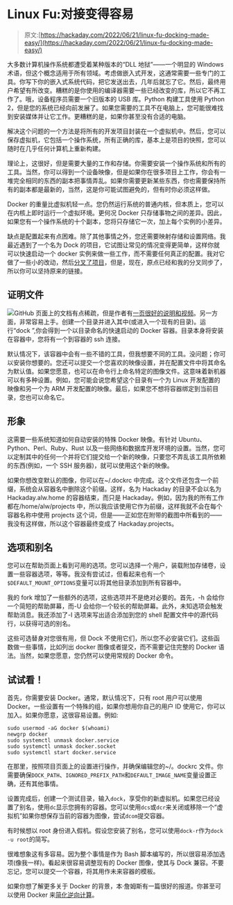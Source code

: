 # Linux Fu:对接变得容易

> 原文:[https://hackaday.com/2022/06/21/linux-fu-docking-made-easy/](https://hackaday.com/2022/06/21/linux-fu-docking-made-easy/)

大多数计算机操作系统都遭受着某种版本的“DLL 地狱”——一个明显的 Windows 术语，但这个概念适用于所有领域。考虑做嵌入式开发，这通常需要一些专门的工具。你写下你的嵌入式系统代码，把它发送出去，几年后就忘了它。然后，最终用户希望有所改变。糟糕的是你使用的编译器需要一些已经改变的库，所以它不再工作了。哦，设备程序员需要一个旧版本的 USB 库。Python 构建工具使用 Python 2，但是您的系统已经向前发展了。如果您需要的工具不在电脑上，您可能很难找到安装媒体并让它工作。更糟糕的是，如果你甚至没有合适的电脑。

解决这个问题的一个方法是将所有的开发项目封装在一个虚拟机中。然后，您可以保存虚拟机，它包括一个操作系统，所有正确的库，基本上是项目的快照，您可以随时在几乎任何计算机上重新构建。

理论上，这很好，但是需要大量的工作和存储。你需要安装一个操作系统和所有的工具。当然，你可以得到一个设备映像，但是如果你在很多项目上工作，你会有一堆完全相同的东西的副本把事情弄乱。如果你需要更新某些东西，你也需要保持所有的副本都是最新的，当然，这是你可能试图避免的，但有时你必须这样做。

Docker 的重量比虚拟机轻一点。您仍然运行系统的普通内核，但本质上，您可以在内核上即时运行一个虚拟环境。更何况 Docker 只存储事物之间的差异。因此，如果您有一个操作系统的十个副本，您将只存储它一次，加上每个实例的小差异。

缺点是配置起来有点困难。除了其他事情之外，您还需要映射存储和设置网络。我最近遇到了一个名为 Dock 的项目，它试图让常见的情况变得更简单，这样你就可以快速启动一个 docker 实例来做一些工作，而不需要任何真正的配置。我对它做了一些小的改动，然后[分叉了项目](https://github.com/wd5gnr/dock)，但是，现在，原点已经和我的分叉同步了，所以你可以坚持原来的链接。

## 证明文件

[![](../Images/74b1f64e21affe6527b6d3c5cd835a0d.png)](https://hackaday.com/wp-content/uploads/2022/06/dock-1.png)GitHub 页面上的文档有点稀疏，但是作者有[一页很好的说明和视频](https://dock.orion3.space)。另一方面，非常容易上手。创建一个目录并进入其中(或进入一个现有的目录)。运行“dock ”,你会得到一个以目录命名的快速启动的 Docker 容器。目录本身将安装在容器中，您将有一个到容器的 ssh 连接。

默认情况下，该容器中会有一些不错的工具，但我想要不同的工具。没问题；你可以安装你想要的。您还可以提交一个您喜欢的映像设置，并在配置文件中将其命名为默认值。如果您愿意，也可以在命令行上命名特定的图像文件。这意味着新机器可以有多种设置。例如，您可能会说您希望这个目录有一个为 Linux 开发配置的映像和另一个为 ARM 开发配置的映像。最后，如果您不想将容器绑定到当前目录，您也可以命名它。

## 形象

这需要一些系统知道如何自动安装的特殊 Docker 映像。有针对 Ubuntu、Python、Perl、Ruby、Rust 以及一些网络和数据库开发环境的设置。当然，您可以定制其中的任何一个并将它们提交给一个新的映像，只要您不弄乱该工具所依赖的东西(例如，一个 SSH 服务器)，就可以使用这个新的映像。

如果你想改变默认的图像，你可以在~/.dockrc 中完成。这个文件还包含一个前缀，系统会从容器名中删除这个前缀。这样，名为 Hackaday 的目录不会以名为 Hackaday.alw.home 的容器结束，而只是 Hackaday。例如，因为我的所有工作都在/home/alw/projects 中，所以我应该使用它作为前缀，这样我就不会在每个容器名称中使用 projects 这个词，但是——正如您在附带的截图中所看到的——我没有这样做，所以这个容器最终变成了 Hackaday.projects。

## 选项和别名

您可以在帮助页面上看到可用的选项。您可以选择一个用户，装载附加存储卷，设置一些容器选项，等等。我没有尝试过，但看起来也有一个`$DEFAULT_MOUNT_OPTIONS`变量可以将其他目录添加到所有容器中。

我的 fork 增加了一些额外的选项，这些选项并不是绝对必要的。首先，-h 会给你一个简短的帮助屏幕，而-U 会给你一个较长的帮助屏幕。此外，未知选项会触发帮助消息。我还添加了-I 选项来写出适合添加到您的 shell 配置文件中的源代码行，以获得可选的别名。

这些可选替身对您很有用，但 Dock 不使用它们，所以您不必安装它们。这些函数做一些事情，比如列出 docker 图像或者提交，而不需要记住完整的 Docker 语法。当然，如果您愿意，您仍然可以使用常规的 Docker 命令。

## 试试看！

首先，你需要安装 Docker。通常，默认情况下，只有 root 用户可以使用 Docker。一些设置有一个特殊的组，如果你想用你自己的用户 ID 使用它，你可以加入。如果你愿意，这很容易设置。例如:

```
sudo usermod -aG docker $(whoami)
newgrp docker
sudo systemctl unmask docker.service
sudo systemctl unmask docker.socket
sudo systemctl start docker.service
```

在那里，按照项目页面上的设置进行操作，并确保编辑您的~/。dockrc 文件。你需要确保`DOCK_PATH`、`IGNORED_PREFIX_PATH`和`DEFAULT_IMAGE_NAME`变量设置正确，还有其他事情。

设置完成后，创建一个测试目录，输入`dock`，享受你的新虚拟机。如果您已经设置了别名，使用`dc`显示您拥有的容器。您可以使用`dcs`或`dcr`来关闭或移除一个“虚拟机”如果你想保存当前的容器为图像，尝试`dcom`提交容器。

有时候想以 root 身份进入假机。假设您安装了别名，您可以使用`dock-r`作为`dock -u root`的简写。

很难想象这有多容易。因为整个事情是作为 Bash 脚本编写的，所以很容易添加选项(像我一样)。看起来很容易调整现有的 Docker 图像，使其与 Dock 兼容。不要忘记，您可以提交一个容器，将其用作未来容器的模板。

如果你想了解更多关于 Docker 的背景，本·詹姆斯有一篇很好的报道。你甚至可以使用 Docker 来[简化逆向计算](https://hackaday.com/2022/06/19/your-own-ibm-mainframe-or-vax-or-cray-the-easy-way/)。
